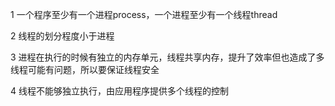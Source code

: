 1 一个程序至少有一个进程process，一个进程至少有一个线程thread

2 线程的划分程度小于进程

3 进程在执行的时候有独立的内存单元，线程共享内存，提升了效率但也造成了多线程可能有问题，所以要保证线程安全

4 线程不能够独立执行，由应用程序提供多个线程的控制


